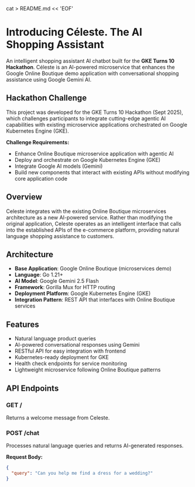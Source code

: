cat > README.md << 'EOF'
# Introducing Céleste. The AI Shopping Assistant

An intelligent shopping assistant AI chatbot built for the **GKE Turns 10 Hackathon**. Céleste is an AI-powered microservice that enhances the Google Online Boutique demo application with conversational shopping assistance using Google Gemini AI.

## Hackathon Challenge

This project was developed for the GKE Turns 10 Hackathon (Sept 2025), which challenges participants to integrate cutting-edge agentic AI capabilities with existing microservice applications orchestrated on Google Kubernetes Engine (GKE).

**Challenge Requirements:**
- Enhance Online Boutique microservice application with agentic AI
- Deploy and orchestrate on Google Kubernetes Engine (GKE)
- Integrate Google AI models (Gemini)
- Build new components that interact with existing APIs without modifying core application code

## Overview

Celeste integrates with the existing Online Boutique microservices architecture as a new AI-powered service. Rather than modifying the original application, Celeste operates as an intelligent interface that calls into the established APIs of the e-commerce platform, providing natural language shopping assistance to customers.

## Architecture

- **Base Application**: Google Online Boutique (microservices demo)
- **Language**: Go 1.21+
- **AI Model**: Google Gemini 2.5 Flash
- **Framework**: Gorilla Mux for HTTP routing
- **Deployment Platform**: Google Kubernetes Engine (GKE)
- **Integration Pattern**: REST API that interfaces with Online Boutique services

## Features

- Natural language product queries
- AI-powered conversational responses using Gemini
- RESTful API for easy integration with frontend
- Kubernetes-ready deployment for GKE
- Health check endpoints for service monitoring
- Lightweight microservice following Online Boutique patterns

## API Endpoints

### GET /
Returns a welcome message from Celeste.

### POST /chat
Processes natural language queries and returns AI-generated responses.

**Request Body:**
```json
{
  "query": "Can you help me find a dress for a wedding?"
}
